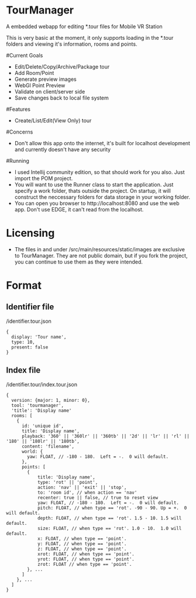 # TourManager
A embedded webapp for editing *.tour files for Mobile VR Station

This is very basic at the moment, it only supports loading in the *.tour folders and viewing it's information, rooms and points.

#Current Goals
- Edit/Delete/Copy/Archive/Package tour
- Add Room/Point
- Generate preview images
- WebGl Point Preview
- Validate on client/server side
- Save changes back to local file system

#Features
- Create/List/Edit(View Only) tour

#Concerns
- Don't allow this app onto the internet, it's built for localhost development and currently doesn't have any security

#Running
- I used Intellij community edition, so that should work for you also.  Just import the POM project.
- You will want to use the Runner class to start the application.  Just specify a work folder, thats outside the project.  On startup, it will construct the neccessary folders for data storage in your working folder.
- You can open you browser to http://localhost:8080 and use the web app.  Don't use EDGE, it can't read from the localhost.

# Licensing
- The files in and under /src/main/resources/static/images are exclusive to TourManager.  They are not public domain, but if you fork the project, you can continue to use them as they were intended.


# Format

## Identifier file

/identifier.tour.json

    {
      display: 'Tour name',
      type: 10,
      present: false
    }

## Index file

/identifier.tour/index.tour.json

    {
      version: {major: 1, minor: 0},
      tool: 'tourmanager',
      'title': 'Display name'
      rooms: [
        {
          id: 'unique id',
          title: 'Display name',
          playback: '360' || '360lr' || '360tb' || '2d' || 'lr' || 'rl' || '180' || '180lr' || '180tb',
          content: 'filename',
          world: {
            yaw: FLOAT, // -180 - 180.  Left = -.  0 will default.
          },
          points: [
            {
                title: 'Display name',
                type: 'rot' || 'point',
                action: 'nav' || 'exit' || 'stop',
                to: 'room id', // when action == 'nav'
                recenter: true || false, // true to reset view
                yaw: FLOAT, // -180 - 180.  Left = -.  0 will default.
                pitch: FLOAT, // when type == 'rot'. -90 - 90. Up = +.  0 will default.
                depth: FLOAT, // when type == 'rot'. 1.5 - 10. 1.5 will default.
                size: FLOAT, // when type == 'rot'. 1.0 - 10.  1.0 will default.
                x: FLOAT, // when type == 'point'.
                y: FLOAT, // when type == 'point'.
                z: FLOAT, // when type == 'point'.
                xrot: FLOAT, // when type == 'point'.
                yrot: FLOAT, // when type == 'point'.
                zrot: FLOAT // when type == 'point'.
            }, ...
          ]
        }, ...
      ]
    }

